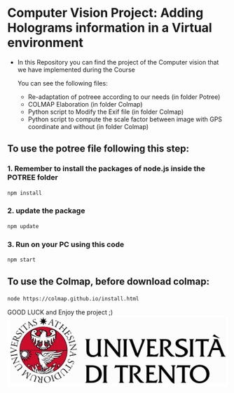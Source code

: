 
# Computer Vision Project: Adding Holograms information in a Virtual environment

* In this Repository you can find the project of the Computer vision that we have implemented during the Course
    
    You can see the following files:
    - Re-adaptation of potreee according to our needs (in folder Potree)
    - COLMAP Elaboration (in folder Colmap)
    - Python script to Modify the Exif file (in folder Colmap)
    - Python script to compute the scale factor between image with GPS coordinate and without (in folder Colmap)


## To use the potree file following this step:
### 1. Remember to install the packages of node.js inside the POTREE folder
```bash
npm install
```
### 2. update the package
```bash
npm update
```
### 3. Run on your PC using this code
```bash
npm start
```
## To use the Colmap, before download colmap:
```bash
node https://colmap.github.io/install.html
```

GOOD LUCK and Enjoy the project ;)
![CV Progect](images/logo_uni.jpg)
